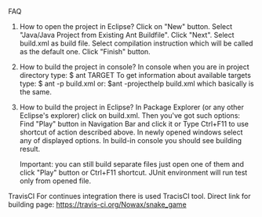 FAQ

1. How to open the project in Eclipse?
	Click on "New" button.
	Select "Java/Java Project from Existing Ant Buildfile".
	Click "Next".
	Select build.xml as build file.
	Select compilation instruction which will be called as the default one.
	Click "Finish" button.

2. How to build the project in console?
	In console when you are in project directory type:
		$ ant TARGET
	To get information about available targets type:
		$ ant -p build.xml
	or:
		$ant -projecthelp build.xml
	which basically is the same.

3. How to build the project in Eclipse?
	In Package Explorer (or any other Eclipse's explorer) click on build.xml. Then you've got such options:
		Find "Play" button in Navigation Bar and click it
			or
		Type Ctrl+F11 to use shortcut of action described above.
	In newly opened windows select any of displayed options. In build-in console you should see building result.

	Important: you can still build separate files just open one of them and click "Play" button or Ctrl+F11 shortcut. JUnit environment will run test only from opened file.
	
	
TravisCI
For continues integration there is used TracisCI tool. Direct link for building page:
	https://travis-ci.org/Nowax/snake_game
